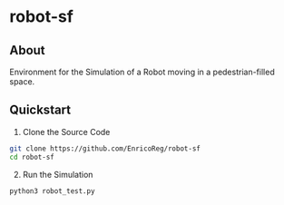
# robot-sf

## About
Environment for the Simulation of a Robot moving
in a pedestrian-filled space.

## Quickstart

1) Clone the Source Code

```sh
git clone https://github.com/EnricoReg/robot-sf
cd robot-sf
```

2) Run the Simulation

```sh
python3 robot_test.py
```
